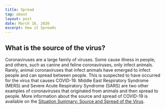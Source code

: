 ```yaml
---
title: Spread
tag: about
layout: post
date: March 16, 2020
excerpt: How it Spreads
---
```


<h2> What is the source of the virus?</h2>
Coronaviruses are a large family of viruses. Some cause illness in people, and others, such as canine and feline coronaviruses,
only infect animals. Rarely, animal coronaviruses that infect animals have emerged to infect people and can spread between 
people. This is suspected to have occurred for the virus that causes COVID-19. Middle East Respiratory Syndrome (MERS) and 
Severe Acute Respiratory Syndrome (SARS) are two other examples of coronaviruses that originated from animals and then spread 
to people. More information about the source and spread of COVID-19 is available on the <a href="https://www.cdc.gov/coronavirus/2019-ncov/faq.html#spreads"> Situation Summary: Source and Spread 
of the Virus</a>.
